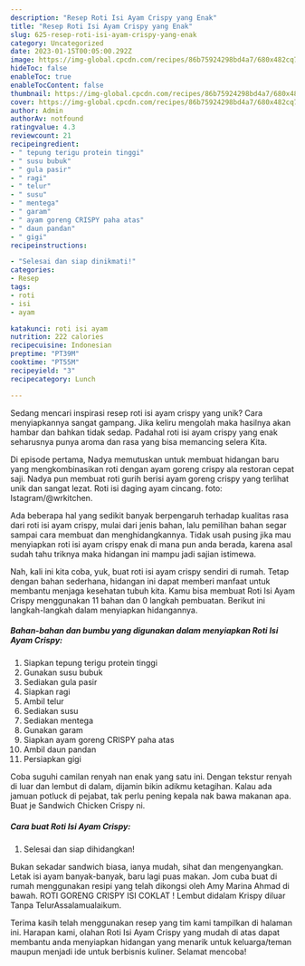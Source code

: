 ```yaml
---
description: "Resep Roti Isi Ayam Crispy yang Enak"
title: "Resep Roti Isi Ayam Crispy yang Enak"
slug: 625-resep-roti-isi-ayam-crispy-yang-enak
category: Uncategorized
date: 2023-01-15T00:05:00.292Z
image: https://img-global.cpcdn.com/recipes/86b75924298bd4a7/680x482cq70/roti-isi-ayam-crispy-foto-resep-utama.jpg
hideToc: false
enableToc: true
enableTocContent: false
thumbnail: https://img-global.cpcdn.com/recipes/86b75924298bd4a7/680x482cq70/roti-isi-ayam-crispy-foto-resep-utama.jpg
cover: https://img-global.cpcdn.com/recipes/86b75924298bd4a7/680x482cq70/roti-isi-ayam-crispy-foto-resep-utama.jpg
author: Admin
authorAv: notfound
ratingvalue: 4.3
reviewcount: 21
recipeingredient:
- " tepung terigu protein tinggi"
- " susu bubuk"
- " gula pasir"
- " ragi"
- " telur"
- " susu"
- " mentega"
- " garam"
- " ayam goreng CRISPY paha atas"
- " daun pandan"
- " gigi"
recipeinstructions:

- "Selesai dan siap dinikmati!"
categories:
- Resep
tags:
- roti
- isi
- ayam

katakunci: roti isi ayam 
nutrition: 222 calories
recipecuisine: Indonesian
preptime: "PT39M"
cooktime: "PT55M"
recipeyield: "3"
recipecategory: Lunch

---
```





Sedang mencari inspirasi resep roti isi ayam crispy yang unik? Cara menyiapkannya sangat gampang. Jika keliru mengolah maka hasilnya akan hambar dan bahkan tidak sedap. Padahal roti isi ayam crispy yang enak seharusnya punya aroma dan rasa yang bisa memancing selera Kita.





Di episode pertama, Nadya memutuskan untuk membuat hidangan baru yang mengkombinasikan roti dengan ayam goreng crispy ala restoran cepat saji. Nadya pun membuat roti gurih berisi ayam goreng crispy yang terlihat unik dan sangat lezat. Roti isi daging ayam cincang. foto: Istagram/@wrkitchen.

Ada beberapa hal yang sedikit banyak berpengaruh terhadap kualitas rasa dari roti isi ayam crispy, mulai dari jenis bahan, lalu pemilihan bahan segar sampai cara membuat dan menghidangkannya. Tidak usah pusing jika mau menyiapkan roti isi ayam crispy enak di mana pun anda berada, karena asal sudah tahu triknya maka hidangan ini mampu jadi sajian istimewa.






Nah, kali ini kita coba, yuk, buat roti isi ayam crispy sendiri di rumah. Tetap dengan bahan sederhana, hidangan ini dapat memberi manfaat untuk membantu menjaga kesehatan tubuh kita. Kamu bisa membuat Roti Isi Ayam Crispy menggunakan 11 bahan dan 0 langkah pembuatan. Berikut ini langkah-langkah dalam menyiapkan hidangannya.

<!--inarticleads1-->

##### Bahan-bahan dan bumbu yang digunakan dalam menyiapkan Roti Isi Ayam Crispy:

1. Siapkan  tepung terigu protein tinggi
1. Gunakan  susu bubuk
1. Sediakan  gula pasir
1. Siapkan  ragi
1. Ambil  telur
1. Sediakan  susu
1. Sediakan  mentega
1. Gunakan  garam
1. Siapkan  ayam goreng CRISPY paha atas
1. Ambil  daun pandan
1. Persiapkan  gigi


Coba suguhi camilan renyah nan enak yang satu ini. Dengan tekstur renyah di luar dan lembut di dalam, dijamin bikin adikmu ketagihan. Kalau ada jamuan potluck di pejabat, tak perlu pening kepala nak bawa makanan apa. Buat je Sandwich Chicken Crispy ni. 

<!--inarticleads2-->

##### Cara buat Roti Isi Ayam Crispy:


1. Selesai dan siap dihidangkan!

Bukan sekadar sandwich biasa, ianya mudah, sihat dan mengenyangkan. Letak isi ayam banyak-banyak, baru lagi puas makan. Jom cuba buat di rumah menggunakan resipi yang telah dikongsi oleh Amy Marina Ahmad di bawah. ROTI GORENG CRISPY ISI COKLAT ! Lembut didalam Krispy diluar Tanpa TelurAssalamualaikum. 

Terima kasih telah menggunakan resep yang tim kami tampilkan di halaman ini. Harapan kami, olahan Roti Isi Ayam Crispy yang mudah di atas dapat membantu anda menyiapkan hidangan yang menarik untuk keluarga/teman maupun menjadi ide untuk berbisnis kuliner. Selamat mencoba!
